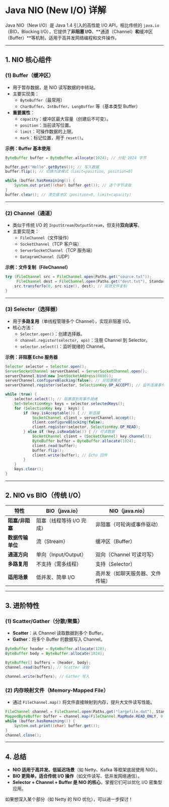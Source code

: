 # **Java NIO (New I/O) 详解**

Java NIO（New I/O）是 Java 1.4 引入的高性能 I/O API，相比传统的 `java.io`（BIO，Blocking I/O），它提供了**非阻塞 I/O**、**通道（Channel）**和**缓冲区（Buffer）**等机制，适用于高并发网络编程和文件操作。

---

## **1. NIO 核心组件**
### **(1) Buffer（缓冲区）**
- 用于暂存数据，是 NIO 读写数据的中转站。
- 主要实现类：
  - `ByteBuffer`（最常用）
  - `CharBuffer`、`IntBuffer`、`LongBuffer` 等（基本类型 Buffer）
- **重要属性**：
  - `capacity`：缓冲区最大容量（创建后不可变）。
  - `position`：当前读写位置。
  - `limit`：可操作数据的上限。
  - `mark`：标记位置，用于 `reset()`。

**示例：Buffer 基本使用**
```java
ByteBuffer buffer = ByteBuffer.allocate(1024); // 分配 1024 字节

buffer.put("Hello".getBytes()); // 写入数据
buffer.flip(); // 切换为读模式（limit=position, position=0）

while (buffer.hasRemaining()) {
    System.out.print((char) buffer.get()); // 逐个字节读取
}
buffer.clear(); // 清空缓冲区（position=0, limit=capacity）
```

---

### **(2) Channel（通道）**
- 类似于传统 I/O 的 `InputStream`/`OutputStream`，但支持**双向读写**。
- 主要实现类：
  - `FileChannel`（文件操作）
  - `SocketChannel`（TCP 客户端）
  - `ServerSocketChannel`（TCP 服务端）
  - `DatagramChannel`（UDP）

**示例：文件复制（FileChannel）**
```java
try (FileChannel src = FileChannel.open(Paths.get("source.txt"));
     FileChannel dest = FileChannel.open(Paths.get("dest.txt"), StandardOpenOption.CREATE, StandardOpenOption.WRITE)) {
    src.transferTo(0, src.size(), dest); // 高效文件复制
}
```

---

### **(3) Selector（选择器）**
- 用于**多路复用**（单线程管理多个 Channel），实现非阻塞 I/O。
- 核心方法：
  - `Selector.open()`：创建选择器。
  - `channel.register(selector, ops)`：注册 Channel 到 Selector。
  - `selector.select()`：监听就绪的 Channel。

**示例：非阻塞 Echo 服务器**
```java
Selector selector = Selector.open();
ServerSocketChannel serverChannel = ServerSocketChannel.open();
serverChannel.bind(new InetSocketAddress(8080));
serverChannel.configureBlocking(false); // 非阻塞模式
serverChannel.register(selector, SelectionKey.OP_ACCEPT); // 监听连接事件

while (true) {
    selector.select(); // 阻塞直到有事件就绪
    Set<SelectionKey> keys = selector.selectedKeys();
    for (SelectionKey key : keys) {
        if (key.isAcceptable()) { // 新连接
            SocketChannel client = serverChannel.accept();
            client.configureBlocking(false);
            client.register(selector, SelectionKey.OP_READ);
        } else if (key.isReadable()) { // 可读数据
            SocketChannel client = (SocketChannel) key.channel();
            ByteBuffer buffer = ByteBuffer.allocate(1024);
            client.read(buffer);
            buffer.flip();
            client.write(buffer); // Echo 回传
        }
    }
    keys.clear();
}
```

---

## **2. NIO vs BIO（传统 I/O）**
| 特性               | **BIO（java.io）**           | **NIO（java.nio）**          |
|--------------------|-----------------------------|-----------------------------|
| **阻塞/非阻塞**     | 阻塞（线程等待 I/O 完成）     | 非阻塞（可轮询或事件驱动）    |
| **数据传输单位**    | 流（Stream）                | 缓冲区（Buffer）             |
| **通道方向**        | 单向（Input/Output）        | 双向（Channel 可读可写）     |
| **多路复用**        | 不支持（需多线程）           | 支持（Selector）             |
| **适用场景**        | 低并发、简单 I/O            | 高并发（如聊天服务器、文件传输） |

---

## **3. 进阶特性**
### **(1) Scatter/Gather（分散/聚集）**
- **Scatter**：从 Channel 读取数据到多个 Buffer。
- **Gather**：将多个 Buffer 的数据写入 Channel。

```java
ByteBuffer header = ByteBuffer.allocate(128);
ByteBuffer body = ByteBuffer.allocate(1024);

ByteBuffer[] buffers = {header, body};
channel.read(buffers); // Scatter 读取

channel.write(buffers); // Gather 写入
```

### **(2) 内存映射文件（Memory-Mapped File）**
- 通过 `FileChannel.map()` 将文件直接映射到内存，提升大文件读写性能。
```java
FileChannel channel = FileChannel.open(Paths.get("largefile.dat"), StandardOpenOption.READ);
MappedByteBuffer buffer = channel.map(FileChannel.MapMode.READ_ONLY, 0, channel.size());
while (buffer.hasRemaining()) {
    System.out.print((char) buffer.get());
}
channel.close();
```

---

## **4. 总结**
- **NIO 适用于高并发、低延迟场景**（如 Netty、Kafka 等框架底层使用 NIO）。
- **BIO 更简单，适合传统 I/O 操作**（如文件读写、低并发网络通信）。
- **Selector + Channel + Buffer 是 NIO 的核心**，掌握它们可以优化 I/O 密集型应用。

如果想深入某个部分（如 Netty 的 NIO 优化），可以进一步探讨！